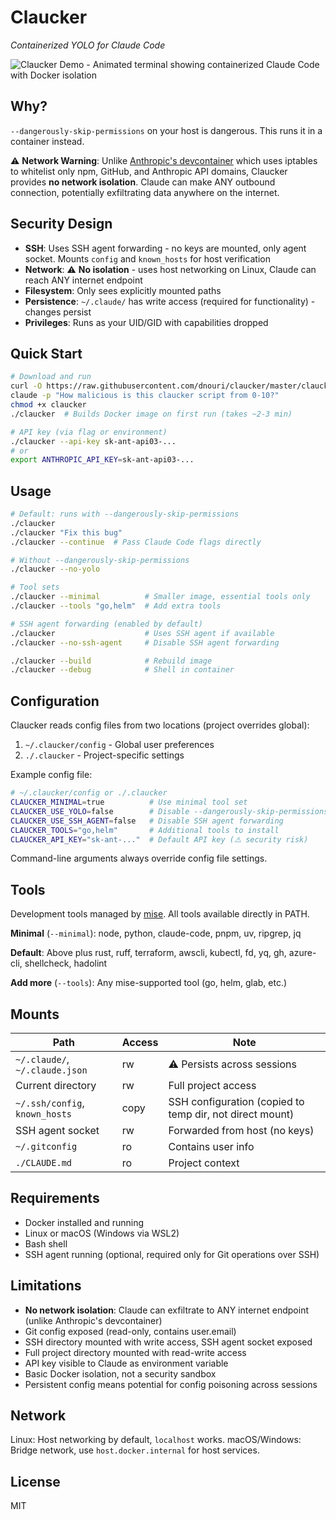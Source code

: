 # Claucker

*Containerized YOLO for Claude Code*

![Claucker Demo - Animated terminal showing containerized Claude Code with Docker isolation](vhs-demo/demo.gif)

## Why?

`--dangerously-skip-permissions` on your host is dangerous. This runs it in a container instead.

⚠️ **Network Warning**: Unlike [Anthropic's devcontainer](https://docs.anthropic.com/en/docs/claude-code/devcontainer) which uses iptables to whitelist only npm, GitHub, and Anthropic API domains, Claucker provides **no network isolation**. Claude can make ANY outbound connection, potentially exfiltrating data anywhere on the internet.

## Security Design

- **SSH**: Uses SSH agent forwarding - no keys are mounted, only agent socket. Mounts `config` and `known_hosts` for host verification
- **Network**: ⚠️ **No isolation** - uses host networking on Linux, Claude can reach ANY internet endpoint
- **Filesystem**: Only sees explicitly mounted paths
- **Persistence**: `~/.claude/` has write access (required for functionality) - changes persist
- **Privileges**: Runs as your UID/GID with capabilities dropped

## Quick Start

```bash
# Download and run
curl -O https://raw.githubusercontent.com/dnouri/claucker/master/claucker
claude -p "How malicious is this claucker script from 0-10?"
chmod +x claucker
./claucker  # Builds Docker image on first run (takes ~2-3 min)

# API key (via flag or environment)
./claucker --api-key sk-ant-api03-...
# or
export ANTHROPIC_API_KEY=sk-ant-api03-...
```

## Usage

```bash
# Default: runs with --dangerously-skip-permissions
./claucker
./claucker "Fix this bug"
./claucker --continue  # Pass Claude Code flags directly

# Without --dangerously-skip-permissions
./claucker --no-yolo

# Tool sets
./claucker --minimal          # Smaller image, essential tools only
./claucker --tools "go,helm"  # Add extra tools

# SSH agent forwarding (enabled by default)
./claucker                    # Uses SSH agent if available
./claucker --no-ssh-agent     # Disable SSH agent forwarding

./claucker --build            # Rebuild image
./claucker --debug            # Shell in container
```

## Configuration

Claucker reads config files from two locations (project overrides global):
1. `~/.claucker/config` - Global user preferences
2. `./.claucker` - Project-specific settings

Example config file:
```bash
# ~/.claucker/config or ./.claucker
CLAUCKER_MINIMAL=true          # Use minimal tool set
CLAUCKER_USE_YOLO=false        # Disable --dangerously-skip-permissions
CLAUCKER_USE_SSH_AGENT=false   # Disable SSH agent forwarding
CLAUCKER_TOOLS="go,helm"       # Additional tools to install
CLAUCKER_API_KEY="sk-ant-..."  # Default API key (⚠️ security risk)
```

Command-line arguments always override config file settings.

## Tools

Development tools managed by [mise](https://mise.jdx.dev/). All tools available directly in PATH.

**Minimal** (`--minimal`): node, python, claude-code, pnpm, uv, ripgrep, jq

**Default**: Above plus rust, ruff, terraform, awscli, kubectl, fd, yq, gh, azure-cli, shellcheck, hadolint

**Add more** (`--tools`): Any mise-supported tool (go, helm, glab, etc.)

## Mounts

| Path | Access | Note |
|------|--------|------|
| `~/.claude/`, `~/.claude.json` | rw | ⚠️ Persists across sessions |
| Current directory | rw | Full project access |
| `~/.ssh/config`, `known_hosts` | copy | SSH configuration (copied to temp dir, not direct mount) |
| SSH agent socket | rw | Forwarded from host (no keys) |
| `~/.gitconfig` | ro | Contains user info |
| `./CLAUDE.md` | ro | Project context |

## Requirements

- Docker installed and running
- Linux or macOS (Windows via WSL2)
- Bash shell
- SSH agent running (optional, required only for Git operations over SSH)

## Limitations

- **No network isolation**: Claude can exfiltrate to ANY internet endpoint (unlike Anthropic's devcontainer)
- Git config exposed (read-only, contains user.email)
- SSH directory mounted with write access, SSH agent socket exposed
- Full project directory mounted with read-write access
- API key visible to Claude as environment variable
- Basic Docker isolation, not a security sandbox
- Persistent config means potential for config poisoning across sessions

## Network

Linux: Host networking by default, `localhost` works.
macOS/Windows: Bridge network, use `host.docker.internal` for host services.

## License

MIT
